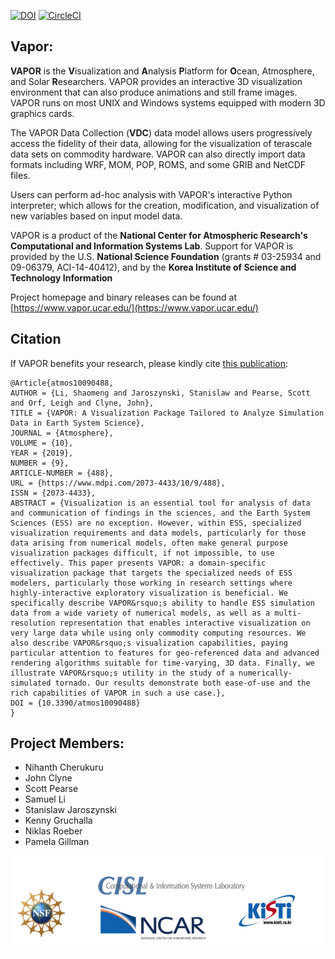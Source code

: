 [![DOI](https://zenodo.org/badge/DOI/10.5281/zenodo.7779648.svg)](https://doi.org/10.5281/zenodo.7779648)
[![CircleCI](https://circleci.com/gh/NCAR/VAPOR.svg?style=svg)](https://circleci.com/gh/NCAR/VAPOR) 

## Vapor:

**VAPOR** is the **V**isualization and **A**nalysis **P**latform for **O**cean, Atmosphere, and Solar **R**esearchers.  VAPOR provides an interactive 3D visualization environment that can also produce animations and still frame images.  VAPOR runs on most UNIX and Windows systems equipped with modern 3D graphics cards.

The VAPOR Data Collection (**VDC**) data model allows users progressively access the fidelity of their data, allowing for the visualization of terascale data sets on commodity hardware.  VAPOR can also directly import data formats including WRF, MOM, POP, ROMS, and some GRIB and NetCDF files.

Users can perform ad-hoc analysis with VAPOR's interactive Python interpreter; which allows for the creation, modification, and visualization of new variables based on input model data.

VAPOR is a product of the **National Center for Atmospheric Research's Computational and Information Systems Lab**. Support for VAPOR is provided by the U.S. **National Science Foundation** (grants # 03-25934 and 09-06379, ACI-14-40412), and by the **Korea Institute of Science and Technology Information**

Project homepage and binary releases can be found at [https://www.vapor.ucar.edu/](https://www.vapor.ucar.edu/)

## Citation
If VAPOR benefits your research, please kindly cite [this publication](https://www.mdpi.com/2073-4433/10/9/488):
```
@Article{atmos10090488,
AUTHOR = {Li, Shaomeng and Jaroszynski, Stanislaw and Pearse, Scott and Orf, Leigh and Clyne, John},
TITLE = {VAPOR: A Visualization Package Tailored to Analyze Simulation Data in Earth System Science},
JOURNAL = {Atmosphere},
VOLUME = {10},
YEAR = {2019},
NUMBER = {9},
ARTICLE-NUMBER = {488},
URL = {https://www.mdpi.com/2073-4433/10/9/488},
ISSN = {2073-4433},
ABSTRACT = {Visualization is an essential tool for analysis of data and communication of findings in the sciences, and the Earth System Sciences (ESS) are no exception. However, within ESS, specialized visualization requirements and data models, particularly for those data arising from numerical models, often make general purpose visualization packages difficult, if not impossible, to use effectively. This paper presents VAPOR: a domain-specific visualization package that targets the specialized needs of ESS modelers, particularly those working in research settings where highly-interactive exploratory visualization is beneficial. We specifically describe VAPOR&rsquo;s ability to handle ESS simulation data from a wide variety of numerical models, as well as a multi-resolution representation that enables interactive visualization on very large data while using only commodity computing resources. We also describe VAPOR&rsquo;s visualization capabilities, paying particular attention to features for geo-referenced data and advanced rendering algorithms suitable for time-varying, 3D data. Finally, we illustrate VAPOR&rsquo;s utility in the study of a numerically- simulated tornado. Our results demonstrate both ease-of-use and the rich capabilities of VAPOR in such a use case.},
DOI = {10.3390/atmos10090488}
}
```

## Project Members:

- Nihanth Cherukuru
- John Clyne
- Scott Pearse
- Samuel Li
- Stanislaw Jaroszynski
- Kenny Gruchalla
- Niklas Roeber
- Pamela Gillman

![Vapor Banner](share/images/vapor_banner.png)
